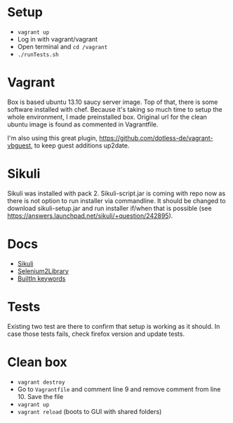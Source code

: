 # Setup

* `vagrant up`
* Log in with vagrant/vagrant
* Open terminal and `cd /vagrant`
* `./runTests.sh`


# Vagrant

Box is based ubuntu 13.10 saucy server image. Top of that, there is some software installed with chef. Because it's taking so much time to setup the whole environment, I made preinstalled box. Original url for the clean ubuntu image is found as commented in Vagrantfile. 

I'm also using this great plugin, https://github.com/dotless-de/vagrant-vbguest, to keep guest additions up2date.


# Sikuli

Sikuli was installed with pack 2. Sikuli-script.jar is coming with repo now as there is not option to run installer via commandline. It should be changed to download sikuli-setup.jar and run installer if/when that is possible (see https://answers.launchpad.net/sikuli/+question/242895).

# Docs

* [Sikuli](http://doc.sikuli.org/)
* [Selenium2Library](http://rtomac.github.io/robotframework-selenium2library/doc/Selenium2Library.html)
* [BuiltIn keywords]( http://robotframework.googlecode.com/hg/doc/libraries/BuiltIn.html)

# Tests

Existing two test are there to confirm that setup is working as it should. In case those tests fails, check firefox version and update tests. 

# Clean box

* `vagrant destroy`
* Go to `Vagrantfile` and comment line 9 and remove comment from line 10. Save the file
* `vagrant up`
* `vagrant reload` (boots to GUI with shared folders) 